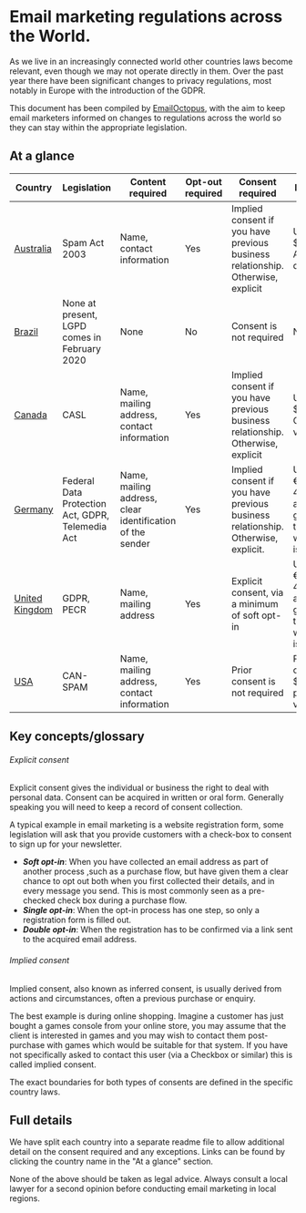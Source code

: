 # Email marketing regulations across the World.

As we live in an increasingly connected world other countries laws become relevant, even though we may not operate directly in them. Over the past year there have been significant changes to privacy regulations, most notably in Europe with the introduction of the GDPR. 

This document has been compiled by [EmailOctopus](https://emailoctopus.com/?utm_source=github), with the aim to keep email marketers informed on changes to regulations across the world so they can stay within the appropriate legislation. 

## At a glance
| Country| Legislation | Content required| Opt-out required| Consent required | Penalties|
| ------------- | ------------- | ------------- | ------------- |-------------  | -------------|
| [Australia](/country/australia.md)  | Spam Act 2003 | Name, contact information| Yes| Implied consent if you have previous business relationship. Otherwise, explicit | Up to $1.8m AUD per day |
| [Brazil](/country/brazil.md)  | None at present, LGPD comes in February 2020 | None | No| Consent is not required | No fines |
| [Canada](/country/canada.md)  | CASL | Name, mailing address, contact information| Yes| Implied consent if you have previous business relationship. Otherwise, explicit | Up to $10m CAD per violation |
| [Germany](/country/germany.md)  | Federal Data Protection Act, GDPR, Telemedia Act | Name, mailing address, clear identification of the sender| Yes| Implied consent if you have previous business relationship. Otherwise, explicit. | Up to €20m, or 4% annual global turnover – whichever is higher. |
| [United Kingdom](/country/uk.md)  | GDPR, PECR | Name, mailing address| Yes| Explicit consent, via a minimum of soft opt-in | Up to €20m, or 4% annual global turnover – whichever is higher. |
| [USA](/country/usa.md)  | CAN-SPAM | Name, mailing address, contact information| Yes| Prior consent is not required | Penalties of up to $16,000 per violation |

## Key concepts/glossary

###### Explicit consent
Explicit consent gives the individual or business the right to deal with personal data. Consent can be acquired in written or oral form. Generally speaking you will need to keep a record of consent collection.

A typical example in email marketing is a website registration form, some legislation will ask that you provide customers with a check-box to consent to sign up for your newsletter.

- **_Soft opt-in_**: When you have collected an email address as part of another process ,such as a purchase flow, but have given them a clear chance to opt out both when you first collected their details, and in every message you send. This is most commonly seen as a pre-checked check box during a purchase flow.
- **_Single opt-in_**: When the opt-in process has one step, so only a registration form is filled out. 
- **_Double opt-in_**: When the registration has to be confirmed via a link sent to the acquired email address.

###### Implied consent
Implied consent, also known as inferred consent, is usually derived from actions and circumstances, often a previous purchase or enquiry.

The best example is during online shopping. Imagine a customer has just bought a games console from your online store, you may assume that the client is interested in games and you may wish to contact them post-purchase with games which would be suitable for that system. If you have not specifically asked to contact this user (via a Checkbox or similar) this is called implied consent. 

The exact boundaries for both types of consents are defined in the specific country laws.

## Full details

We have split each country into a separate readme file to allow additional detail on the consent required and any exceptions. Links can be found by clicking the country name in the "At a glance" section.

None of the above should be taken as legal advice. Always consult a local lawyer for a second opinion before conducting email marketing in local regions.
